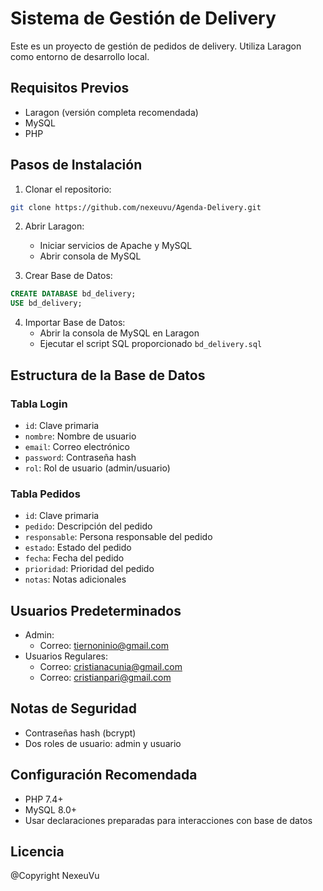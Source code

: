 # Sistema de Gestión de Delivery
Este es un proyecto de gestión de pedidos de delivery. Utiliza Laragon como entorno de desarrollo local.
## Requisitos Previos
- Laragon (versión completa recomendada)
- MySQL
- PHP

## Pasos de Instalación

1. Clonar el repositorio:
```bash
git clone https://github.com/nexeuvu/Agenda-Delivery.git
```

2. Abrir Laragon:
   - Iniciar servicios de Apache y MySQL
   - Abrir consola de MySQL

3. Crear Base de Datos:
```sql
CREATE DATABASE bd_delivery;
USE bd_delivery;
```

4. Importar Base de Datos:
   - Abrir la consola de MySQL en Laragon
   - Ejecutar el script SQL proporcionado `bd_delivery.sql`

## Estructura de la Base de Datos

### Tabla Login
- `id`: Clave primaria
- `nombre`: Nombre de usuario
- `email`: Correo electrónico
- `password`: Contraseña hash
- `rol`: Rol de usuario (admin/usuario)

### Tabla Pedidos
- `id`: Clave primaria
- `pedido`: Descripción del pedido
- `responsable`: Persona responsable del pedido
- `estado`: Estado del pedido
- `fecha`: Fecha del pedido
- `prioridad`: Prioridad del pedido
- `notas`: Notas adicionales

## Usuarios Predeterminados
- Admin: 
  - Correo: tiernoninio@gmail.com
- Usuarios Regulares:
  - Correo: cristianacunia@gmail.com
  - Correo: cristianpari@gmail.com

## Notas de Seguridad
- Contraseñas hash (bcrypt)
- Dos roles de usuario: admin y usuario

## Configuración Recomendada
- PHP 7.4+
- MySQL 8.0+
- Usar declaraciones preparadas para interacciones con base de datos

## Licencia
@Copyright NexeuVu
